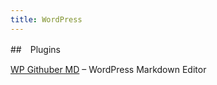 ```yaml
---
title: WordPress
---
```


##　Plugins

[WP Githuber MD](https://tw.wordpress.org/plugins/wp-githuber-md/) – WordPress Markdown Editor   